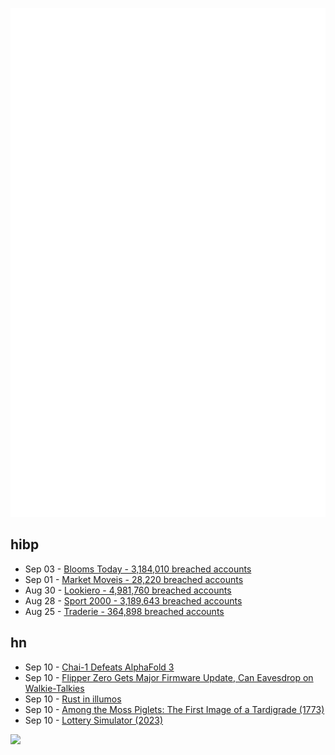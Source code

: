 ![Metrics](https://raw.githubusercontent.com/phixion/phixion/master/metrics.svg)

## hibp

<!--
for https://github.com/phixion/phixion/blob/main/.github/workflows/feeds.yml
-->
<!--START_SECTION:haveibeenpwnd-->
- Sep 03 - [Blooms Today - 3,184,010 breached accounts](https://haveibeenpwned.com/PwnedWebsites#BloomsToday)
- Sep 01 - [Market Moveis - 28,220 breached accounts](https://haveibeenpwned.com/PwnedWebsites#MarketMoveis)
- Aug 30 - [Lookiero - 4,981,760 breached accounts](https://haveibeenpwned.com/PwnedWebsites#Lookiero)
- Aug 28 - [Sport 2000 - 3,189,643 breached accounts](https://haveibeenpwned.com/PwnedWebsites#Sport2000)
- Aug 25 - [Traderie - 364,898 breached accounts](https://haveibeenpwned.com/PwnedWebsites#Traderie)
<!--END_SECTION:haveibeenpwnd-->

## hn

<!--
for https://github.com/phixion/phixion/blob/main/.github/workflows/feeds.yml
-->
<!--START_SECTION:hn-->
- Sep 10 - [Chai-1 Defeats AlphaFold 3](https://www.chaidiscovery.com/blog/introducing-chai-1)
- Sep 10 - [Flipper Zero Gets Major Firmware Update, Can Eavesdrop on Walkie-Talkies](https://www.pcmag.com/news/flipper-zero-gets-major-firmware-update)
- Sep 10 - [Rust in illumos](https://wegmueller.it/blog/posts/2024-09-02-rust-on-illumos)
- Sep 10 - [Among the Moss Piglets: The First Image of a Tardigrade (1773)](https://publicdomainreview.org/collection/tardigrade/)
- Sep 10 - [Lottery Simulator (2023)](https://perthirtysix.com/tool/lottery-simulator)
<!--END_SECTION:hn-->

<!--
for https://yhype.me
-->
![](https://hit.yhype.me/github/profile?user_id=13013670)
